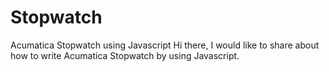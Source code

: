 # Stopwatch
Acumatica Stopwatch using Javascript
Hi there,
I would like to share about how to write Acumatica Stopwatch by using Javascript.

